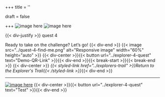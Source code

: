 +++
title = ''

draft = false

+++
![image here](../images/explorer-4.png#center)
![image here](../images/admin-adventure.png#center)

{{< div-justify >}}
quest 4

Ready to take on the challenge? Let’s go!
{{< div-end >}}
{{< image src="../quest-4-find-me.png" alt="Responsive image" width="60%" height="auto" >}}
{{< div-center >}}{{< button url="../explorer-4-quest" text="Demo-QR-Link" >}}{{< div-end >}}{{< break-start >}}{{< break-end >}}
{{< div-center >}}
*{{< styled-link href="../explorers-trail" >}}Return to the Explorer's Trail{{< /styled-link >}}*{{< div-end >}}
___
[![image here](../images/lost-icon.png#center)](../lost)
{{< div-center >}}{{< button url="../explorer-4-quest" text="Test" >}}{{< div-end >}}